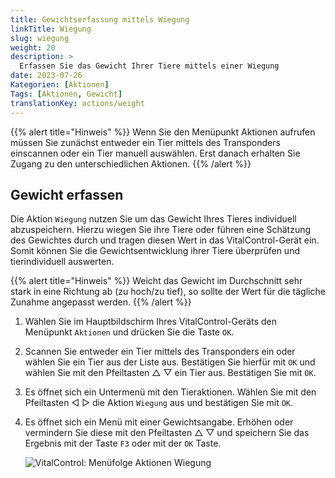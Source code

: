 ```yaml
---
title: Gewichtserfassung mittels Wiegung
linkTitle: Wiegung
slug: wiegung
weight: 20
description: >
  Erfassen Sie das Gewicht Ihrer Tiere mittels einer Wiegung
date: 2023-07-26
Kategorien: [Aktionen]
Tags: [Aktionen, Gewicht]
translationKey: actions/weight
---
```

{{% alert title="Hinweis" %}}
Wenn Sie den Menüpunkt Aktionen aufrufen müssen Sie zunächst entweder ein Tier mittels des Transponders einscannen oder ein Tier manuell auswählen. Erst danach erhalten Sie Zugang zu den unterschiedlichen Aktionen.
{{% /alert %}}

## Gewicht erfassen

Die Aktion `Wiegung` nutzen Sie um das Gewicht Ihres Tieres individuell abzuspeichern. Hierzu wiegen Sie ihre Tiere oder führen eine Schätzung des Gewichtes durch und tragen diesen Wert in das VitalControl-Gerät ein. Somit können Sie die Gewichtsentwicklung ihrer Tiere überprüfen und tierindividuell auswerten.

{{% alert title="Hinweis" %}}
Weicht das Gewicht im Durchschnitt sehr stark in eine Richtung ab (zu hoch/zu tief), so sollte der Wert für die tägliche Zunahme angepasst werden.
{{% /alert %}}

1.  Wählen Sie im Hauptbildschirm Ihres VitalControl-Geräts den Menüpunkt `Aktionen` und drücken Sie die Taste `OK`.

2. Scannen Sie entweder ein Tier mittels des Transponders ein oder wählen Sie ein Tier aus der Liste aus. Bestätigen Sie hierfür mit `OK` und wählen Sie mit den Pfeiltasten △ ▽ ein Tier aus. Bestätigen Sie mit `OK`.

3. Es öffnet sich ein Untermenü mit den Tieraktionen. Wählen Sie mit den Pfeiltasten ◁ ▷ die Aktion `Wiegung` aus und bestätigen Sie mit `OK`.

4. Es öffnet sich ein Menü mit einer Gewichtsangabe. Erhöhen oder vermindern Sie diese mit den Pfeiltasten △ ▽ und speichern Sie das Ergebnis mit der Taste `F3` oder mit der `OK` Taste.

    ![VitalControl: Menüfolge Aktionen Wiegung](../bilder/wiegung.png "Wiegung durchführen")
